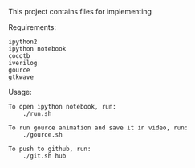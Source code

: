 This project contains files for implementing 

Requirements:

	ipython2
	ipython notebook
	cocotb
	iverilog
	gource
	gtkwave

Usage:

	To open ipython notebook, run:
	    ./run.sh

	To run gource animation and save it in video, run:
	    ./gource.sh

	To push to github, run:
	    ./git.sh hub

